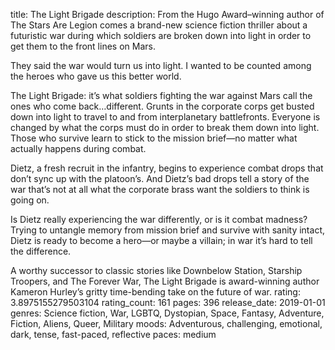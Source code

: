 title: The Light Brigade
description: From the Hugo Award­­–winning author of The Stars Are Legion comes a brand-new science fiction thriller about a futuristic war during which soldiers are broken down into light in order to get them to the front lines on Mars.

They said the war would turn us into light.
I wanted to be counted among the heroes who gave us this better world.

The Light Brigade: it’s what soldiers fighting the war against Mars call the ones who come back…different. Grunts in the corporate corps get busted down into light to travel to and from interplanetary battlefronts. Everyone is changed by what the corps must do in order to break them down into light. Those who survive learn to stick to the mission brief—no matter what actually happens during combat.

Dietz, a fresh recruit in the infantry, begins to experience combat drops that don’t sync up with the platoon’s. And Dietz’s bad drops tell a story of the war that’s not at all what the corporate brass want the soldiers to think is going on.

Is Dietz really experiencing the war differently, or is it combat madness? Trying to untangle memory from mission brief and survive with sanity intact, Dietz is ready to become a hero—or maybe a villain; in war it’s hard to tell the difference.

A worthy successor to classic stories like Downbelow Station, Starship Troopers, and The Forever War, The Light Brigade is award-winning author Kameron Hurley’s gritty time-bending take on the future of war.
rating: 3.8975155279503104
rating_count: 161
pages: 396
release_date: 2019-01-01
genres: Science fiction, War, LGBTQ, Dystopian, Space, Fantasy, Adventure, Fiction, Aliens, Queer, Military
moods: Adventurous, challenging, emotional, dark, tense, fast-paced, reflective
paces: medium